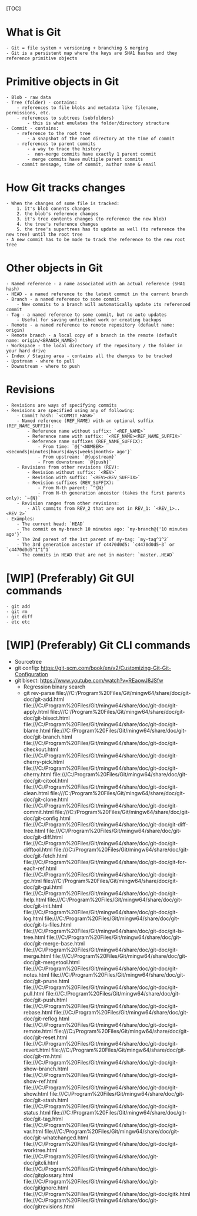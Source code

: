 [TOC]

# What is Git
	- Git = file system + versioning + branching & merging
	- Git is a persistent map where the keys are SHA1 hashes and they reference primitive objects

# Primitive objects in Git
	- Blob - raw data
	- Tree (folder) - contains:
		- references to file blobs and metadata like filename, permissions, etc.
		- references to subtrees (subfolders)
			- this is what emulates the folder/directory structure
	- Commit - contains:
		- reference to the root tree
			- a snapshot of the root directory at the time of commit
		- references to parent commits
			- a way to trace the history
			-  non-merge commits have exactly 1 parent commit
			- merge commits have multiple parent commits
		- commit message, time of commit, author name & email

# How Git tracks changes
	- When the changes of some file is tracked:
		1. it's blob conents changes
		2. the blob's reference changes
		3. it's tree contents changes (to reference the new blob)
		4. the tree's reference changes
		5. the tree's supertrees has to update as well (to reference the new tree) until the root tree
	- A new commit has to be made to track the reference to the new root tree

# Other objects in Git
	- Named reference - a name associated with an actual reference (SHA1 hash)
	- HEAD - a named reference to the latest commit in the current branch
	- Branch - a named reference to some commit
		- New commits to a branch will automatically update its referenced commit
	- Tag - a named reference to some commit, but no auto updates
		- Useful for saving unfinished work or creating backups
	- Remote - a named reference to remote repository (default name: origin)
	- Remote branch - a local copy of a branch in the remote (default name: origin/<BRANCH_NAME>)
	- Workspace - the local directory of the repository / the folder in your hard drive
	- Index / Staging area - contains all the changes to be tracked
	- Upstream - where to pull
	- Downstream - where to push

# Revisions
	- Revisions are ways of specifying commits
	- Revisions are specified using any of following:
		- Commit hash: `<COMMIT_HASH>`
		- Named reference (REF_NAME) with an optional suffix (REF_NAME_SUFFIX):
			- Reference name without suffix: `<REF_NAME>`
			- Reference name with suffix: `<REF_NAME><REF_NAME_SUFFIX>`
			- Reference name suffixes (REF_NAME_SUFFIX):
				- From time: `@{'<NUMBER> <seconds|minutes|hours|days|weeks|months> ago'}`
				- From upstream: `@{upstream}`
				- From downstream: `@{push}`
		- Revisions from other revisions (REV):
			- Revision without suffix: `<REV>`
			- Revision with suffix: `<REV><REV_SUFFIX>`
			- Revision suffixes (REV_SUFFIX):
				- From N-th parent: `^{N}`
				- From N-th generation ancestor (takes the first parents only): `~{N}` 
		- Revision ranges from other revisions:
			- All commits from REV_2 that are not in REV_1: `<REV_1>..<REV_2>`
	- Examples:
		- The current head: `HEAD`
		- The commit on my-branch 10 minutes ago: `my-branch@{'10 minutes ago'}`
		- The 2nd parent of the 1st parent of my-tag: `my-tag^1^2`
		- The 3rd generation ancestor of c4470d0d5: `c4470d0d5~3` or `c4470d0d5^1^1^1`
		- The commits in HEAD that are not in master: `master..HEAD`

# [WIP] \(Preferably\) Git GUI commands
	- git add
	- git rm
	- git diff
	- etc etc

# [WIP] \(Preferably\) Git CLI commands


- Sourcetree
- git config: https://git-scm.com/book/en/v2/Customizing-Git-Git-Configuration
- git bisect: https://www.youtube.com/watch?v=REaowJ8JSfw
	+ Regression binary search
	- git rev-parse
file:///C:/Program%20Files/Git/mingw64/share/doc/git-doc/git-add.html
file:///C:/Program%20Files/Git/mingw64/share/doc/git-doc/git-apply.html
file:///C:/Program%20Files/Git/mingw64/share/doc/git-doc/git-bisect.html
file:///C:/Program%20Files/Git/mingw64/share/doc/git-doc/git-blame.html
file:///C:/Program%20Files/Git/mingw64/share/doc/git-doc/git-branch.html
file:///C:/Program%20Files/Git/mingw64/share/doc/git-doc/git-checkout.html
file:///C:/Program%20Files/Git/mingw64/share/doc/git-doc/git-cherry-pick.html
file:///C:/Program%20Files/Git/mingw64/share/doc/git-doc/git-cherry.html
file:///C:/Program%20Files/Git/mingw64/share/doc/git-doc/git-citool.html
file:///C:/Program%20Files/Git/mingw64/share/doc/git-doc/git-clean.html
file:///C:/Program%20Files/Git/mingw64/share/doc/git-doc/git-clone.html
file:///C:/Program%20Files/Git/mingw64/share/doc/git-doc/git-commit.html
file:///C:/Program%20Files/Git/mingw64/share/doc/git-doc/git-config.html
file:///C:/Program%20Files/Git/mingw64/share/doc/git-doc/git-diff-tree.html
file:///C:/Program%20Files/Git/mingw64/share/doc/git-doc/git-diff.html
file:///C:/Program%20Files/Git/mingw64/share/doc/git-doc/git-difftool.html
file:///C:/Program%20Files/Git/mingw64/share/doc/git-doc/git-fetch.html
file:///C:/Program%20Files/Git/mingw64/share/doc/git-doc/git-for-each-ref.html
file:///C:/Program%20Files/Git/mingw64/share/doc/git-doc/git-gc.html
file:///C:/Program%20Files/Git/mingw64/share/doc/git-doc/git-gui.html
file:///C:/Program%20Files/Git/mingw64/share/doc/git-doc/git-help.html
file:///C:/Program%20Files/Git/mingw64/share/doc/git-doc/git-init.html
file:///C:/Program%20Files/Git/mingw64/share/doc/git-doc/git-log.html
file:///C:/Program%20Files/Git/mingw64/share/doc/git-doc/git-ls-files.html
file:///C:/Program%20Files/Git/mingw64/share/doc/git-doc/git-ls-tree.html
file:///C:/Program%20Files/Git/mingw64/share/doc/git-doc/git-merge-base.html
file:///C:/Program%20Files/Git/mingw64/share/doc/git-doc/git-merge.html
file:///C:/Program%20Files/Git/mingw64/share/doc/git-doc/git-mergetool.html
file:///C:/Program%20Files/Git/mingw64/share/doc/git-doc/git-notes.html
file:///C:/Program%20Files/Git/mingw64/share/doc/git-doc/git-prune.html
file:///C:/Program%20Files/Git/mingw64/share/doc/git-doc/git-pull.html
file:///C:/Program%20Files/Git/mingw64/share/doc/git-doc/git-push.html
file:///C:/Program%20Files/Git/mingw64/share/doc/git-doc/git-rebase.html
file:///C:/Program%20Files/Git/mingw64/share/doc/git-doc/git-reflog.html
file:///C:/Program%20Files/Git/mingw64/share/doc/git-doc/git-remote.html
file:///C:/Program%20Files/Git/mingw64/share/doc/git-doc/git-reset.html
file:///C:/Program%20Files/Git/mingw64/share/doc/git-doc/git-revert.html
file:///C:/Program%20Files/Git/mingw64/share/doc/git-doc/git-rm.html
file:///C:/Program%20Files/Git/mingw64/share/doc/git-doc/git-show-branch.html
file:///C:/Program%20Files/Git/mingw64/share/doc/git-doc/git-show-ref.html
file:///C:/Program%20Files/Git/mingw64/share/doc/git-doc/git-show.html
file:///C:/Program%20Files/Git/mingw64/share/doc/git-doc/git-stash.html
file:///C:/Program%20Files/Git/mingw64/share/doc/git-doc/git-status.html
file:///C:/Program%20Files/Git/mingw64/share/doc/git-doc/git-tag.html
file:///C:/Program%20Files/Git/mingw64/share/doc/git-doc/git-var.html
file:///C:/Program%20Files/Git/mingw64/share/doc/git-doc/git-whatchanged.html
file:///C:/Program%20Files/Git/mingw64/share/doc/git-doc/git-worktree.html
file:///C:/Program%20Files/Git/mingw64/share/doc/git-doc/gitcli.html
file:///C:/Program%20Files/Git/mingw64/share/doc/git-doc/gitglossary.html
file:///C:/Program%20Files/Git/mingw64/share/doc/git-doc/gitignore.html
file:///C:/Program%20Files/Git/mingw64/share/doc/git-doc/gitk.html
file:///C:/Program%20Files/Git/mingw64/share/doc/git-doc/gitrevisions.html

